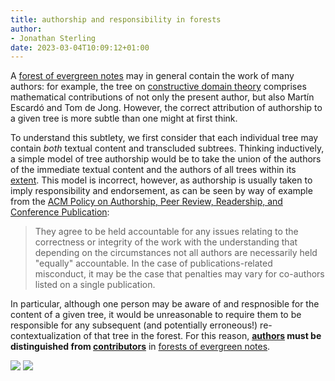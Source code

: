 ```yaml
---
title: authorship and responsibility in forests
author:
- Jonathan Sterling
date: 2023-03-04T10:09:12+01:00
---
```


A [forest of evergreen notes](tfmt-000R) may in general contain the work of many authors: for example, the tree on [constructive domain theory](jms-001E) comprises mathematical contributions of not only the present author, but also Martín Escardó and Tom de Jong. However, the correct attribution of authorship to a given tree is more subtle than one might at first think.

To understand this subtlety, we first consider that each individual tree may contain *both* textual content and transcluded subtrees. Thinking inductively, a simple model of tree authorship would be to take the union of the authors of the immediate textual content and the authors of all trees within its [extent](tfmt-000U). This model is incorrect, however, as authorship is usually taken to imply responsibility and endorsement, as can be seen by way of example from the [ACM Policy on Authorship, Peer Review, Readership, and Conference Publication](https://www.acm.org/publications/policies/roles-and-responsibilities):

> They agree to be held accountable for any issues relating to the correctness or integrity of the work with the understanding that depending on the circumstances not all authors are necessarily held "equally" accountable. In the case of publications-related misconduct, it may be the case that penalties may vary for co-authors listed on a single publication. 

In particular, although one person may be aware of and respnosible for the content of a given tree, it would be unreasonable to require them to be responsible for any subsequent (and potentially erroneous!) re-contextualization of that tree in the forest. For this reason, **[authors](tfmt-000S) must be distinguished from [contributors](tfmt-000T)** in [forests of evergreen notes](tfmt-000R).

![](tfmt-000S)
![](tfmt-000T)
